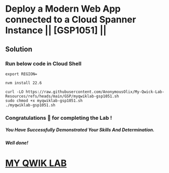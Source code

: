 # Deploy a Modern Web App connected to a Cloud Spanner Instance || [GSP1051] ||

## Solution

### Run below code in Cloud Shell

```
export REGION=
```

```
nvm install 22.6
```

```
curl -LO https://raw.githubusercontent.com/AnonymousOlix/My-Qwick-Lab-Resources/refs/heads/main/GSP/myqwiklab-gsp1051.sh
sudo chmod +x myqwiklab-gsp1051.sh
./myqwiklab-gsp1051.sh
```


### Congratulations 🎉 for completing the Lab !

##### *You Have Successfully Demonstrated Your Skills And Determination.*

#### *Well done!*

# [MY QWIK LAB](https://www.youtube.com/@MyQwiklab)
